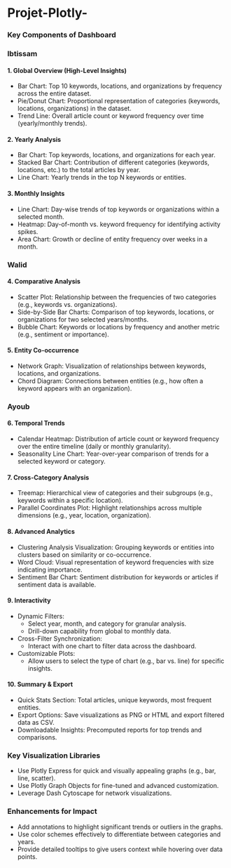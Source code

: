 # Projet-Plotly-

### Key Components of Dashboard

### Ibtissam
#### 1. Global Overview (High-Level Insights)
   - Bar Chart: Top 10 keywords, locations, and organizations by frequency across the entire dataset.
   - Pie/Donut Chart: Proportional representation of categories (keywords, locations, organizations) in the dataset.
   - Trend Line: Overall article count or keyword frequency over time (yearly/monthly trends).

#### 2. Yearly Analysis
   - Bar Chart: Top keywords, locations, and organizations for each year.
   - Stacked Bar Chart: Contribution of different categories (keywords, locations, etc.) to the total articles by year.
   - Line Chart: Yearly trends in the top N keywords or entities.

#### 3. Monthly Insights
   - Line Chart: Day-wise trends of top keywords or organizations within a selected month.
   - Heatmap: Day-of-month vs. keyword frequency for identifying activity spikes.
   - Area Chart: Growth or decline of entity frequency over weeks in a month.

### Walid
#### 4. Comparative Analysis
   - Scatter Plot: Relationship between the frequencies of two categories (e.g., keywords vs. organizations).
   - Side-by-Side Bar Charts: Comparison of top keywords, locations, or organizations for two selected years/months.
   - Bubble Chart: Keywords or locations by frequency and another metric (e.g., sentiment or importance).

#### 5. Entity Co-occurrence
   - Network Graph: Visualization of relationships between keywords, locations, and organizations.
   - Chord Diagram: Connections between entities (e.g., how often a keyword appears with an organization).

### Ayoub 
#### 6. Temporal Trends
   - Calendar Heatmap: Distribution of article count or keyword frequency over the entire timeline (daily or monthly granularity).
   - Seasonality Line Chart: Year-over-year comparison of trends for a selected keyword or category.

#### 7. Cross-Category Analysis
   - Treemap: Hierarchical view of categories and their subgroups (e.g., keywords within a specific location).
   - Parallel Coordinates Plot: Highlight relationships across multiple dimensions (e.g., year, location, organization).

#### 8. Advanced Analytics
   - Clustering Analysis Visualization: Grouping keywords or entities into clusters based on similarity or co-occurrence.
   - Word Cloud: Visual representation of keyword frequencies with size indicating importance.
   - Sentiment Bar Chart: Sentiment distribution for keywords or articles if sentiment data is available.

#### 9. Interactivity
   - Dynamic Filters:
     - Select year, month, and category for granular analysis.
     - Drill-down capability from global to monthly data.
   - Cross-Filter Synchronization:
     - Interact with one chart to filter data across the dashboard.
   - Customizable Plots:
     - Allow users to select the type of chart (e.g., bar vs. line) for specific insights.

#### 10. Summary & Export
   - Quick Stats Section: Total articles, unique keywords, most frequent entities.
   - Export Options: Save visualizations as PNG or HTML and export filtered data as CSV.
   - Downloadable Insights: Precomputed reports for top trends and comparisons.

### Key Visualization Libraries
- Use Plotly Express for quick and visually appealing graphs (e.g., bar, line, scatter).
- Use Plotly Graph Objects for fine-tuned and advanced customization.
- Leverage Dash Cytoscape for network visualizations.

### Enhancements for Impact
- Add annotations to highlight significant trends or outliers in the graphs.
- Use color schemes effectively to differentiate between categories and years.
- Provide detailed tooltips to give users context while hovering over data points.
